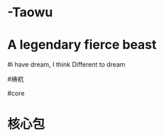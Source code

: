 # -Taowu
# A legendary fierce beast
#i have dream, I think Different to dream   

#梼杌

#core 
#	核心包


